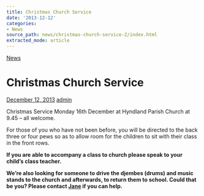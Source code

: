 ```yaml
---
title: Christmas Church Service
date: '2013-12-12'
categories:
- News
source_path: news/christmas-church-service-2/index.html
extracted_mode: article
---
```

[News](/news/)

# Christmas Church Service

[December 12, 2013](/news/christmas-church-service-2/) [admin](author/admin/)

Christmas Service Monday 16th December at Hyndland Parish Church at 9.45 – all welcome.

For those of you who have not been before, you will be directed to the back three or four pews so as to allow room for the children to sit with their class in the front rows.

**If you are able to accompany a class to church please speak to your child’s class teacher.**

**We’re also looking for someone to drive the djembes (drums) and music stands to the church and afterwards, to return them to school. Could that be you? Please contact [Jane](mailto:janegrove@btinternet.com) if you can help.**
